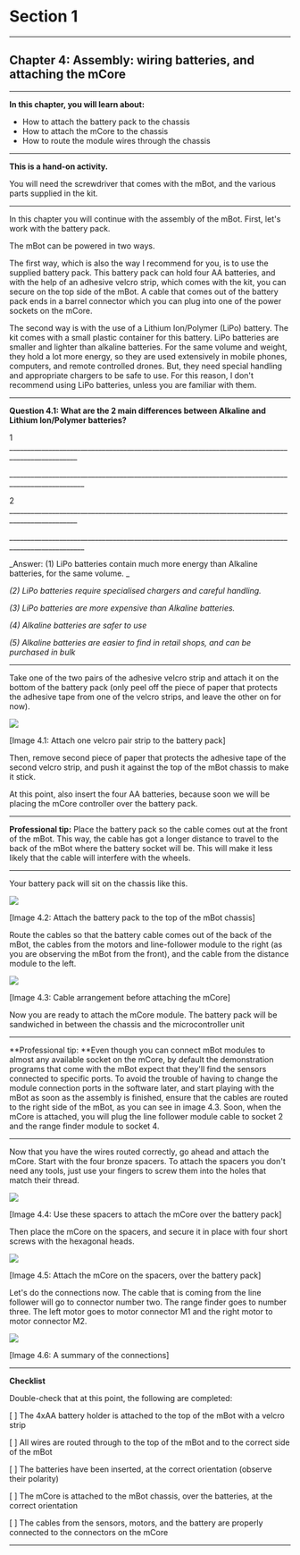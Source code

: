 # Section 1

---

## Chapter 4: Assembly: wiring batteries, and attaching the mCore

---

**In this chapter, you will learn about:**

* How to attach the battery pack to the chassis
* How to attach the mCore to the chassis
* How to route the module wires through the chassis

---

**This is a hand-on activity.**

You will need the screwdriver that comes with the mBot, and the various parts supplied in the kit.

---

In this chapter you will continue with the assembly of the mBot. First, let's work with the battery pack.

The mBot can be powered in two ways.

The first way, which is also the way I recommend for you, is to use the supplied battery pack. This battery pack can hold four AA batteries, and with the help of an adhesive velcro strip, which comes with the kit, you can secure on the top side of the mBot. A cable that comes out of the battery pack ends in a barrel connector which you can plug into one of the power sockets on the mCore.

The second way is with the use of a Lithium Ion/Polymer \(LiPo\) battery. The kit comes with a small plastic container for this battery. LiPo batteries are smaller and lighter than alkaline batteries. For the same volume and weight, they hold a lot more energy, so they are used extensively in mobile phones, computers, and remote controlled drones. But, they need special handling and appropriate chargers to be safe to use. For this reason, I don't recommend using LiPo batteries, unless you are familiar with them.

---

**Question 4.1: What are the 2 main differences between Alkaline and Lithium Ion/Polymer batteries?**

1 \_\_\_\_\_\_\_\_\_\_\_\_\_\_\_\_\_\_\_\_\_\_\_\_\_\_\_\_\_\_\_\_\_\_\_\_\_\_\_\_\_\_\_\_\_\_\_\_\_\_\_\_\_\_\_\_\_\_\_\_\_\_\_\_\_\_\_\_\_\_\_\_\_\_\_\_\_\_\_\_\_\_\_\_\_\_\_\_\_\_\_\_\_\_\_\_\_

\_\_\_\_\_\_\_\_\_\_\_\_\_\_\_\_\_\_\_\_\_\_\_\_\_\_\_\_\_\_\_\_\_\_\_\_\_\_\_\_\_\_\_\_\_\_\_\_\_\_\_\_\_\_\_\_\_\_\_\_\_\_\_\_\_\_\_\_\_\_\_\_\_\_\_\_\_\_\_\_\_\_\_\_\_\_\_\_\_\_\_\_\_\_\_\_\_\_\_

2 \_\_\_\_\_\_\_\_\_\_\_\_\_\_\_\_\_\_\_\_\_\_\_\_\_\_\_\_\_\_\_\_\_\_\_\_\_\_\_\_\_\_\_\_\_\_\_\_\_\_\_\_\_\_\_\_\_\_\_\_\_\_\_\_\_\_\_\_\_\_\_\_\_\_\_\_\_\_\_\_\_\_\_\_\_\_\_\_\_\_\_\_\_\_\_\_\_

\_\_\_\_\_\_\_\_\_\_\_\_\_\_\_\_\_\_\_\_\_\_\_\_\_\_\_\_\_\_\_\_\_\_\_\_\_\_\_\_\_\_\_\_\_\_\_\_\_\_\_\_\_\_\_\_\_\_\_\_\_\_\_\_\_\_\_\_\_\_\_\_\_\_\_\_\_\_\_\_\_\_\_\_\_\_\_\_\_\_\_\_\_\_\_\_\_\_\_

_Answer: \(1\) LiPo batteries contain much more energy than Alkaline batteries, for the same volume. _

_\(2\) LiPo batteries require specialised chargers and careful handling._

_\(3\) LiPo batteries are more expensive than Alkaline batteries._

_\(4\) Alkaline batteries are safer to use_

_\(5\) Alkaline batteries are easier to find in retail shops, and can be purchased in bulk_

---

Take one of the two pairs of the adhesive velcro strip and attach it on the bottom of the battery pack \(only peel off the piece of paper that protects the adhesive tape from one of the velcro strips, and leave the other on for now\).

![](/assets/2017-03-15_14-13-01.png)

\[Image 4.1: Attach one velcro pair strip to the battery pack\]

Then, remove second piece of paper that protects the adhesive tape of the second velcro strip, and push it against the top of the mBot chassis to make it stick.

At this point, also insert the four AA batteries, because soon we will be placing the mCore controller over the battery pack.

---

**Professional tip:** Place the battery pack so the cable comes out at the front of the mBot. This way, the cable has got a longer distance to travel to the back of the mBot where the battery socket will be. This will make it less likely that the cable will interfere with the wheels.

---

Your battery pack will sit on the chassis like this.

![](/assets/2017-03-15_14-14-09.png)

\[Image 4.2: Attach the battery pack to the top of the mBot chassis\]

Route the cables so that the battery cable comes out of the back of the mBot, the cables from the motors and line-follower module to the right \(as you are observing the mBot from the front\), and the cable from the distance module to the left.

![](/assets/2017-03-15_14-26-09.png)

\[Image 4.3: Cable arrangement before attaching the mCore\]

Now you are ready to attach the mCore module. The battery pack will be sandwiched in between the chassis and the microcontroller unit

---

**Professional tip: **Even though you can connect mBot modules to almost any available socket on the mCore,  by default the demonstration programs that come with the mBot expect that they'll find the sensors connected to specific ports. To avoid the trouble of having to change the module connection ports in the software later, and start playing with the mBot as soon as the assembly is finished, ensure that the cables are routed to the right side of the mBot, as you can see in image 4.3. Soon, when the mCore is attached, you will plug the line follower module cable to socket 2 and the range finder module to socket 4.

---

Now that you have the wires routed correctly, go ahead and attach the mCore. Start with the four bronze spacers. To attach the spacers you don't need any tools, just use your fingers to screw them into the holes that match their thread.

![](/assets/2017-03-15_14-36-52.png)

\[Image 4.4: Use these spacers to attach the mCore over the battery pack\]

Then place the mCore on the spacers, and secure it in place with four short screws with the hexagonal heads.

![](/assets/2017-03-15_14-37-23.png)

\[Image 4.5: Attach the mCore on the spacers, over the battery pack\]

Let's do the connections now. The cable that is coming from the line follower will go to connector number two. The range finder goes to number three. The left motor goes to motor connector M1 and the right motor to motor connector M2.

![](/assets/2017-03-15_14-42-26.png)

\[Image 4.6: A summary of the connections\]

---

**Checklist**

Double-check that at this point, the following are completed:

\[    \] The 4xAA battery holder is attached to the top of the mBot with a velcro strip

\[    \]  All wires are routed through to the top of the mBot and to the correct side of the mBot

\[    \]  The batteries have been inserted, at the correct orientation \(observe their polarity\)

\[    \]  The mCore is attached to the mBot chassis, over the batteries, at the correct orientation

\[    \] The cables from the sensors, motors, and the battery are properly connected to the connectors on the mCore

---




